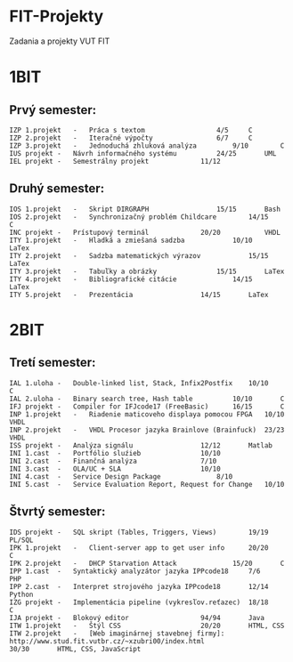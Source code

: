 # FIT-Projekty
Zadania a projekty VUT FIT

# 1BIT
Prvý semester:
-------------------------------------------------------------------------------------------------------
	IZP 1.projekt	-	Práca s textom					4/5		C
	IZP 2.projekt	-	Iteračné výpočty				6/7		C
	IZP 3.projekt	-	Jednoduchá zhluková analýza			9/10		C
	IUS projekt	- 	Návrh informačného systému			24/25		UML
	IEL projekt	-	Semestrálny projekt				11/12             
	
Druhý semester:	
-------------------------------------------------------------------------------------------------------
	IOS 1.projekt	-	Skript DIRGRAPH					15/15		Bash 
	IOS 2.projekt	-	Synchronizačný problém Childcare		14/15           C
	INC projekt	-	Prístupový terminál				20/20           VHDL
	ITY 1.projekt	-	Hladká a zmiešaná sadzba			10/10           LaTex
	ITY 2.projekt	-	Sadzba matematických výrazov			15/15		LaTex
	ITY 3.projekt	-	Tabuľky a obrázky				15/15		LaTex
	ITY 4.projekt	-	Bibliografické citácie				14/15		LaTex
	ITY 5.projekt	-	Prezentácia					14/15		LaTex

# 2BIT
Tretí semester:
-------------------------------------------------------------------------------------------------------	
	IAL 1.uloha	-	Double-linked list, Stack, Infix2Postfix	10/10		C
	IAL 2.uloha	-	Binary search tree, Hash table			10/10		C
	IFJ projekt	-	Compiler for IFJcode17 (FreeBasic)		16/15		C
	INP 1.projekt	-	Riadenie maticoveho displaya pomocou FPGA	10/10		VHDL
	INP 2.projekt	-	VHDL Procesor jazyka Brainlove (Brainfuck)	23/23		VHDL
	ISS projekt	-	Analýza signálu					12/12		Matlab
	INI 1.cast	-	Portfólio sluźieb				10/10
	INI 2.cast	-	Finančná analýza				7/10
	INI 3.cast	-	OLA/UC + SLA					10/10
	INI 4.cast	-	Service Design Package				8/10
	INI 5.cast	-	Service Evaluation Report, Request for Change	10/10
	
Štvrtý semester:
-------------------------------------------------------------------------------------------------------	
	IDS projekt	-	SQL skript (Tables, Triggers, Views)		19/19		PL/SQL
	IPK 1.projekt	-	Client-server app to get user info		20/20		C
	IPK 2.projekt	-	DHCP Starvation Attack				15/20		C
	IPP 1.cast	-	Syntaktický analyzátor jazyka IPPcode18		7/6		PHP
	IPP 2.cast	-	Interpret strojového jazyka IPPcode18		12/14		Python
	IZG projekt	-	Implementácia pipeline (vykresľov.reťazec)	18/18		C
	IJA projekt	-	Blokový editor					94/94		Java
	ITW 1.projekt	-	Štýl CSS					20/20		HTML, CSS
	ITW 2.projekt	-	[Web imaginárnej stavebnej firmy]: http://www.stud.fit.vutbr.cz/~xzubri00/index.html 					30/30		HTML, CSS, JavaScript
	
	
	
